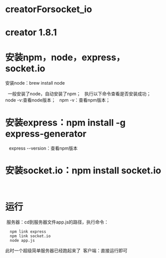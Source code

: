 # creatorForsocket_io
# creator 1.8.1

# 安装npm，node，express，socket.io
安装node：brew install node

    一般安装了node，自动安装了npm；
    执行以下命令查看是否安装成功；
    node -v:查看node版本；
    npm -v：查看npm版本；
    
# 安装express：npm install -g express-generator
    express --version：查看npm版本
# 安装socket.io：npm install socket.io
    
# 运行
  服务器：cd到服务器文件app.js的路径，执行命令：
  
      npm link express
      npm link socket.io
      node app.js
      
   此时一个超级简单服务器已经跑起来了
  客户端：直接运行即可

